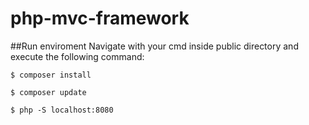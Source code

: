# php-mvc-framework

##Run enviroment
Navigate with your cmd inside public directory and execute the following command:

    $ composer install

    $ composer update

    $ php -S localhost:8080